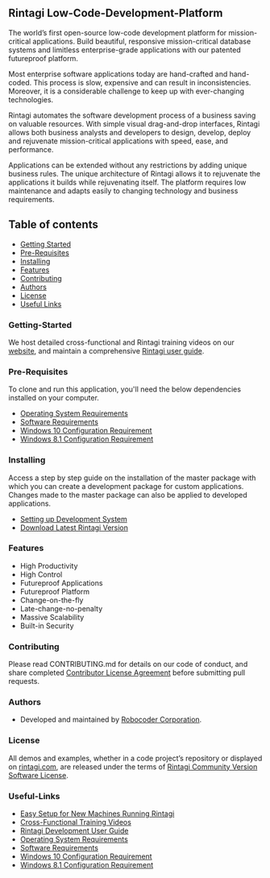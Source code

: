 ## Rintagi Low-Code-Development-Platform

The world’s first open-source low-code development platform for mission-critical applications. Build beautiful, responsive mission-critical database systems and limitless enterprise-grade applications with our patented futureproof platform. 

Most enterprise software applications today are hand-crafted and hand-coded. This process is slow, expensive and can result in inconsistencies. Moreover, it is a considerable challenge to keep up with ever-changing technologies. 

Rintagi automates the software development process of a business saving on valuable resources. With simple visual drag-and-drop interfaces, Rintagi allows both business analysts and developers to design, develop, deploy and rejuvenate mission-critical applications with speed, ease, and performance. 

Applications can be extended without any restrictions by adding unique business rules. The unique architecture of Rintagi allows it to rejuvenate the applications it builds while rejuvenating itself. The platform requires low maintenance and adapts easily to changing technology and business requirements. 


## Table of contents

- [Getting Started](#getting-started)
- [Pre-Requisites](#pre-requisites)
- [Installing](#installing)
- [Features](#features)
- [Contributing](#contributing)
- [Authors](#authors)
- [License](#license)
- [Useful Links](#useful-links)


### Getting-Started
We host detailed cross-functional and Rintagi training videos on our [website](https://www.rintagi.com/video.aspx), and maintain a comprehensive [Rintagi user guide](https://www.rintagi.com/Docs/site/index.html). 

### Pre-Requisites
To clone and run this application, you'll need the below dependencies installed on your computer.
* [Operating System Requirements](https://www.rintagi.com/docs/site/Initial-Setup/index.html#operating-system-requirements)
* [Software Requirements](https://www.rintagi.com/docs/site/Initial-Setup/index.html#software-requirements)
* [Windows 10 Configuration Requirement](https://www.rintagi.com/docs/site/Initial-Setup/index.html#windows-10-configuration-requirement) 
* [Windows 8.1 Configuration Requirement](https://www.rintagi.com/docs/site/Initial-Setup/index.html#windows-81-configuration-requirement) 


### Installing
Access a step by step guide on the installation of the master package with which you can create a development package for custom applications. Changes made to the master package can also be applied to developed applications.

* [Setting up Development System](https://www.rintagi.com/docs/site/Initial-Setup/index.html#installation)
* [Download Latest Rintagi Version](https://www.rintagi.com)

### Features

+ High Productivity
+ High Control
+ Futureproof Applications
+ Futureproof Platform
+ Change-on-the-fly
+ Late-change-no-penalty
+ Massive Scalability
+ Built-in Security

### Contributing
Please read CONTRIBUTING.md for details on our code of conduct, and share completed [Contributor License Agreement](https://github.com/Rintagi/Low-Code-Development-Platform/blob/master/Contributor%20License%20Agreement.pdf) before submitting pull requests.

### Authors
* Developed and maintained by [Robocoder Corporation](https://www.robocoder.com).

### License

All demos and examples, whether in a code project’s repository or displayed on [rintagi.com](https://www.rintagi.com), are released under the terms of [Rintagi Community Version Software License](https://github.com/Rintagi/Low-Code-Development-Platform/blob/master/LICENSE).

### Useful-Links 
* [Easy Setup for New Machines Running Rintagi](https://github.com/Rintagi/Low-Code-Development-Platform/tree/master/DeploySetup)
* [Cross-Functional Training Videos](https://www.rintagi.com/video.aspx)
* [Rintagi Development User Guide](https://www.rintagi.com/docs/site/index.html)
* [Operating System Requirements](https://www.rintagi.com/docs/site/Initial-Setup/index.html#operating-system-requirements)
* [Software Requirements](https://www.rintagi.com/docs/site/Initial-Setup/index.html#software-requirements)
* [Windows 10 Configuration Requirement](https://www.rintagi.com/docs/site/Initial-Setup/index.html#windows-10-configuration-requirement) 
* [Windows 8.1 Configuration Requirement](https://www.rintagi.com/docs/site/Initial-Setup/index.html#windows-81-configuration-requirement) 
